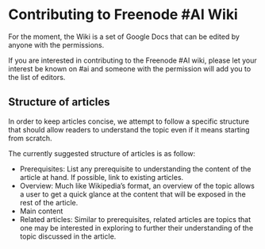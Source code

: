 # <a name="h.8ta6vj72nywb"></a>Contributing to Freenode #AI Wiki

For the moment, the Wiki is a set of Google Docs that can be edited by anyone with the permissions.

If you are interested in contributing to the Freenode #AI wiki, please let your interest be known on #ai and someone with the permission will add you to the list of editors.

## <a name="h.vt7xl9xpkgu9"></a>Structure of articles

In order to keep articles concise, we attempt to follow a specific structure that should allow readers to understand the topic even if it means starting from scratch.

The currently suggested structure of articles is as follow:

- Prerequisites: List any prerequisite to understanding the content of the article at hand. If possible, link to existing articles.
- Overview: Much like Wikipedia’s format, an overview of the topic allows a user to get a quick glance at the content that will be exposed in the rest of the article.
- Main content
- Related articles: Similar to prerequisites, related articles are topics that one may be interested in exploring to further their understanding of the topic discussed in the article.